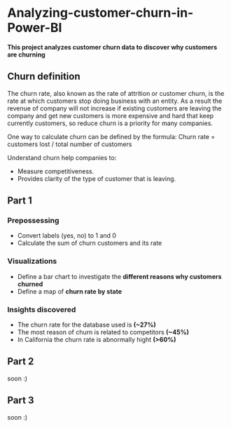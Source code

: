 # **Analyzing-customer-churn-in-Power-BI**

**This project analyzes customer churn data to discover why customers are churning**

## **Churn definition**
The churn rate, also known as the rate of attrition or customer churn, is the rate at which customers stop
doing business with an entity. As a result the revenue of company will not increase if existing customers are leaving the company and
get new customers is more expensive and hard that keep currently customers, so reduce churn is a priority for many companies.

One way to calculate churn can be defined by the formula:
Churn rate = customers lost / total number of customers

Understand churn help companies to:
- Measure competitiveness.
- Provides clarity of the type of customer that is leaving.

## **Part 1**

### Prepossessing
- Convert labels (yes, no) to 1 and 0
- Calculate the sum of churn customers and its rate

### Visualizations
- Define a bar chart to investigate the **different reasons why customers churned**
- Define a map of **churn rate by state**

### Insights discovered
- The churn rate for the database used is **(~27%)**
- The most reason of churn is related to competitors **(~45%)**
- In California the churn rate is abnormally hight **(>60%)**

## **Part 2**
soon :)

## **Part 3**
soon :)
